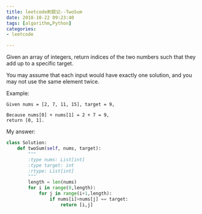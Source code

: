 ```yaml
---
title: leetcode刷题记--TwoSum
date: 2018-10-22 09:23:40
tags: [algorithm,Python]
categories: 
- leetcode

---
```

Given an array of integers, return indices of the two numbers such that they add up to a specific target.

You may assume that each input would have exactly one solution, and you may not use the same element twice.

Example:
```
Given nums = [2, 7, 11, 15], target = 9,

Because nums[0] + nums[1] = 2 + 7 = 9,
return [0, 1].
```

My answer:
```Python
class Solution:
    def twoSum(self, nums, target):
        """
        :type nums: List[int]
        :type target: int
        :rtype: List[int]
        """
        length = len(nums)
        for i in range(0,length):
            for j in range(i+1,length):
                if nums[i]+nums[j] == target:
                    return [i,j]

```

